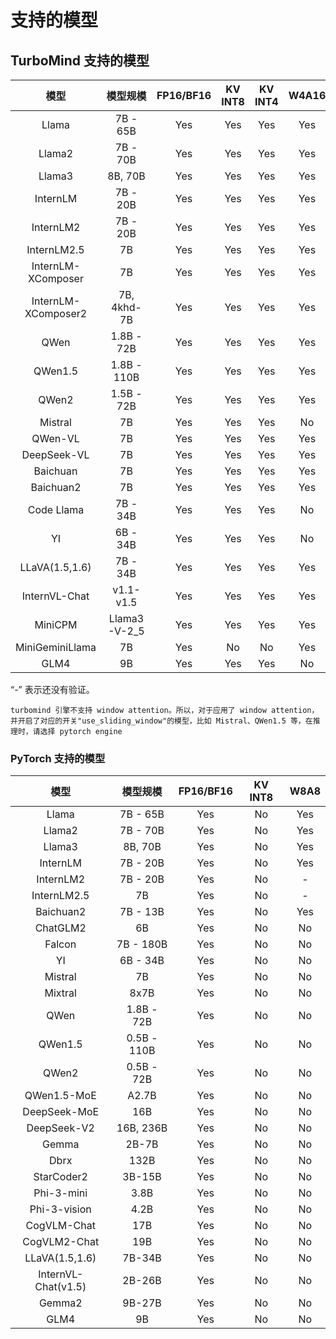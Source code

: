 # 支持的模型

## TurboMind 支持的模型

|        模型         |   模型规模   | FP16/BF16 | KV INT8 | KV INT4 | W4A16 |
| :-----------------: | :----------: | :-------: | :-----: | :-----: | :---: |
|        Llama        |   7B - 65B   |    Yes    |   Yes   |   Yes   |  Yes  |
|       Llama2        |   7B - 70B   |    Yes    |   Yes   |   Yes   |  Yes  |
|       Llama3        |   8B, 70B    |    Yes    |   Yes   |   Yes   |  Yes  |
|      InternLM       |   7B - 20B   |    Yes    |   Yes   |   Yes   |  Yes  |
|      InternLM2      |   7B - 20B   |    Yes    |   Yes   |   Yes   |  Yes  |
|     InternLM2.5     |      7B      |    Yes    |   Yes   |   Yes   |  Yes  |
| InternLM-XComposer  |      7B      |    Yes    |   Yes   |   Yes   |  Yes  |
| InternLM-XComposer2 | 7B, 4khd-7B  |    Yes    |   Yes   |   Yes   |  Yes  |
|        QWen         |  1.8B - 72B  |    Yes    |   Yes   |   Yes   |  Yes  |
|       QWen1.5       | 1.8B - 110B  |    Yes    |   Yes   |   Yes   |  Yes  |
|        QWen2        |  1.5B - 72B  |    Yes    |   Yes   |   Yes   |  Yes  |
|       Mistral       |      7B      |    Yes    |   Yes   |   Yes   |  No   |
|       QWen-VL       |      7B      |    Yes    |   Yes   |   Yes   |  Yes  |
|     DeepSeek-VL     |      7B      |    Yes    |   Yes   |   Yes   |  Yes  |
|      Baichuan       |      7B      |    Yes    |   Yes   |   Yes   |  Yes  |
|      Baichuan2      |      7B      |    Yes    |   Yes   |   Yes   |  Yes  |
|     Code Llama      |   7B - 34B   |    Yes    |   Yes   |   Yes   |  No   |
|         YI          |   6B - 34B   |    Yes    |   Yes   |   Yes   |  No   |
|   LLaVA(1.5,1.6)    |   7B - 34B   |    Yes    |   Yes   |   Yes   |  Yes  |
|    InternVL-Chat    |  v1.1- v1.5  |    Yes    |   Yes   |   Yes   |  Yes  |
|       MiniCPM       | Llama3-V-2_5 |    Yes    |   Yes   |   Yes   |  Yes  |
|   MiniGeminiLlama   |      7B      |    Yes    |   No    |   No    |  Yes  |
|        GLM4         |      9B      |    Yes    |   Yes   |   Yes   |  No   |

“-” 表示还没有验证。

```{note}
turbomind 引擎不支持 window attention。所以，对于应用了 window attention，并开启了对应的开关"use_sliding_window"的模型，比如 Mistral、QWen1.5 等，在推理时，请选择 pytorch engine
```

### PyTorch 支持的模型

|        模型         |  模型规模   | FP16/BF16 | KV INT8 | W8A8 |
| :-----------------: | :---------: | :-------: | :-----: | :--: |
|        Llama        |  7B - 65B   |    Yes    |   No    | Yes  |
|       Llama2        |  7B - 70B   |    Yes    |   No    | Yes  |
|       Llama3        |   8B, 70B   |    Yes    |   No    | Yes  |
|      InternLM       |  7B - 20B   |    Yes    |   No    | Yes  |
|      InternLM2      |  7B - 20B   |    Yes    |   No    |  -   |
|     InternLM2.5     |     7B      |    Yes    |   No    |  -   |
|      Baichuan2      |  7B - 13B   |    Yes    |   No    | Yes  |
|      ChatGLM2       |     6B      |    Yes    |   No    |  No  |
|       Falcon        |  7B - 180B  |    Yes    |   No    |  No  |
|         YI          |  6B - 34B   |    Yes    |   No    |  No  |
|       Mistral       |     7B      |    Yes    |   No    |  No  |
|       Mixtral       |    8x7B     |    Yes    |   No    |  No  |
|        QWen         | 1.8B - 72B  |    Yes    |   No    |  No  |
|       QWen1.5       | 0.5B - 110B |    Yes    |   No    |  No  |
|        QWen2        | 0.5B - 72B  |    Yes    |   No    |  No  |
|     QWen1.5-MoE     |    A2.7B    |    Yes    |   No    |  No  |
|    DeepSeek-MoE     |     16B     |    Yes    |   No    |  No  |
|     DeepSeek-V2     |  16B, 236B  |    Yes    |   No    |  No  |
|        Gemma        |    2B-7B    |    Yes    |   No    |  No  |
|        Dbrx         |    132B     |    Yes    |   No    |  No  |
|     StarCoder2      |   3B-15B    |    Yes    |   No    |  No  |
|     Phi-3-mini      |    3.8B     |    Yes    |   No    |  No  |
|    Phi-3-vision     |    4.2B     |    Yes    |   No    |  No  |
|     CogVLM-Chat     |     17B     |    Yes    |   No    |  No  |
|    CogVLM2-Chat     |     19B     |    Yes    |   No    |  No  |
|   LLaVA(1.5,1.6)    |   7B-34B    |    Yes    |   No    |  No  |
| InternVL-Chat(v1.5) |   2B-26B    |    Yes    |   No    |  No  |
|       Gemma2        |   9B-27B    |    Yes    |   No    |  No  |
|        GLM4         |     9B      |    Yes    |   No    |  No  |
